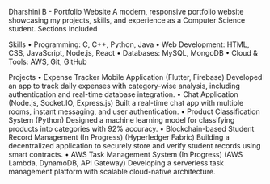 Dharshini B - Portfolio Website
A modern, responsive portfolio website showcasing my projects, skills, and experience as a Computer Science student.
Sections Included


Skills
•	Programming: C, C++, Python, Java
•	Web Development: HTML, CSS, JavaScript, Node.js, React
•	Databases: MySQL, MongoDB
•	Cloud & Tools: AWS, Git, GitHub

Projects
•	Expense Tracker Mobile Application (Flutter, Firebase)
Developed an app to track daily expenses with category-wise analysis, including authentication and real-time database integration.
•	Chat Application (Node.js, Socket.IO, Express.js)
Built a real-time chat app with multiple rooms, instant messaging, and user authentication.
•	Product Classification System (Python)
Designed a machine learning model for classifying products into categories with 92% accuracy.
•	Blockchain-based Student Record Management (In Progress) (Hyperledger Fabric)
Building a decentralized application to securely store and verify student records using smart contracts.
•	AWS Task Management System (In Progress) (AWS Lambda, DynamoDB, API Gateway)
Developing a serverless task management platform with scalable cloud-native architecture.
